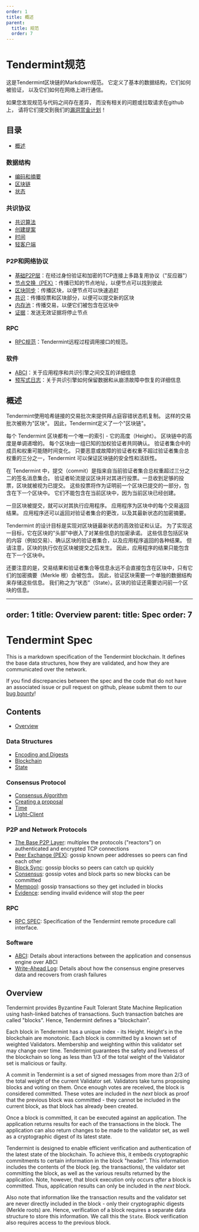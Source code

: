 ```yaml
---
order: 1
title: 概述
parent:
  title: 规范
  order: 7
---
```


# Tendermint规范

这是Tendermint区块链的Markdown规范。
它定义了基本的数据结构，它们如何被验证，
以及它们如何在网络上进行通信。

如果您发现规范与代码之间存在差异，
而没有相关的问题或拉取请求在github上，
请将它们提交到我们的[漏洞赏金计划](https://tendermint.com/security)！

## 目录

- [概述](#overview)

### 数据结构

- [编码和摘要](./core/encoding.md)
- [区块链](./core/data_structures.md)
- [状态](./core/state.md)

### 共识协议

- [共识算法](./consensus/consensus.md)
- [创建提案](./consensus/creating-proposal.md)
- [时间](./consensus/bft-time.md)
- [轻客户端](./consensus/light-client/README.md)

### P2P和网络协议

- [基础P2P层](./p2p/node.md)：在经过身份验证和加密的TCP连接上多路复用协议（"反应器"）
- [节点交换（PEX）](./p2p/messages/pex.md)：传播已知的节点地址，以便节点可以找到彼此
- [区块同步](./p2p/messages/block-sync.md)：传播区块，以便节点可以快速追赶
- [共识](./p2p/messages/consensus.md)：传播投票和区块部分，以便可以提交新的区块
- [内存池](./p2p/messages/mempool.md)：传播交易，以便它们被包含在区块中
- [证据](./p2p/messages/evidence.md)：发送无效证据将停止节点

### RPC

- [RPC规范](./rpc/README.md)：Tendermint远程过程调用接口的规范。

### 软件

- [ABCI](./abci/README.md)：关于应用程序和共识引擎之间交互的详细信息
- [预写式日志](./consensus/wal.md)：关于共识引擎如何保留数据和从崩溃故障中恢复的详细信息

## 概述

Tendermint使用哈希链接的交易批次来提供拜占庭容错状态机复制。
这样的交易批次被称为"区块"。
因此，Tendermint定义了一个"区块链"。

每个 Tendermint 区块都有一个唯一的索引 - 它的高度（Height）。
区块链中的高度是单调递增的。
每个区块由一组已知的加权验证者共同确认。
验证者集合中的成员和权重可能随时间变化。
只要恶意或故障的验证者权重不超过验证者集合总权重的三分之一，Tendermint 可以保证区块链的安全性和活跃性。

在 Tendermint 中，提交（commit）是指来自当前验证者集合总权重超过三分之二的签名消息集合。
验证者轮流提议区块并对其进行投票。一旦收到足够的投票，区块就被视为已提交。
这些投票将作为证明前一个区块已提交的一部分，包含在下一个区块中。
它们不能包含在当前区块中，因为当前区块已经创建。

一旦区块被提交，就可以对其执行应用程序。
应用程序为区块中的每个交易返回结果。
应用程序还可以返回对验证者集合的更改，以及其最新状态的加密摘要。

Tendermint 的设计目标是实现对区块链最新状态的高效验证和认证。
为了实现这一目标，它在区块的“头部”中嵌入了对某些信息的加密承诺。
这些信息包括区块的内容（例如交易）、确认区块的验证者集合，以及应用程序返回的各种结果。
但请注意，区块的执行仅在区块被提交之后发生。
因此，应用程序的结果只能包含在下一个区块中。

还要注意的是，交易结果和验证者集合等信息永远不会直接包含在区块中，只有它们的加密摘要（Merkle 根）会被包含。
因此，验证区块需要一个单独的数据结构来存储这些信息。
我们称之为“状态”（State）。区块的验证还需要访问前一个区块的信息。


---
order: 1
title: Overview
parent:
  title: Spec
  order: 7
---

# Tendermint Spec

This is a markdown specification of the Tendermint blockchain.
It defines the base data structures, how they are validated,
and how they are communicated over the network.

If you find discrepancies between the spec and the code that
do not have an associated issue or pull request on github,
please submit them to our [bug bounty](https://tendermint.com/security)!

## Contents

- [Overview](#overview)

### Data Structures

- [Encoding and Digests](./core/encoding.md)
- [Blockchain](./core/data_structures.md)
- [State](./core/state.md)

### Consensus Protocol

- [Consensus Algorithm](./consensus/consensus.md)
- [Creating a proposal](./consensus/creating-proposal.md)
- [Time](./consensus/bft-time.md)
- [Light-Client](./consensus/light-client/README.md)

### P2P and Network Protocols

- [The Base P2P Layer](./p2p/node.md): multiplex the protocols ("reactors") on authenticated and encrypted TCP connections
- [Peer Exchange (PEX)](./p2p/messages/pex.md): gossip known peer addresses so peers can find each other
- [Block Sync](./p2p/messages/block-sync.md): gossip blocks so peers can catch up quickly
- [Consensus](./p2p/messages/consensus.md): gossip votes and block parts so new blocks can be committed
- [Mempool](./p2p/messages/mempool.md): gossip transactions so they get included in blocks
- [Evidence](./p2p/messages/evidence.md): sending invalid evidence will stop the peer

### RPC

- [RPC SPEC](./rpc/README.md): Specification of the Tendermint remote procedure call interface.

### Software

- [ABCI](./abci/README.md): Details about interactions between the
  application and consensus engine over ABCI
- [Write-Ahead Log](./consensus/wal.md): Details about how the consensus
  engine preserves data and recovers from crash failures

## Overview

Tendermint provides Byzantine Fault Tolerant State Machine Replication using
hash-linked batches of transactions. Such transaction batches are called "blocks".
Hence, Tendermint defines a "blockchain".

Each block in Tendermint has a unique index - its Height.
Height's in the blockchain are monotonic.
Each block is committed by a known set of weighted Validators.
Membership and weighting within this validator set may change over time.
Tendermint guarantees the safety and liveness of the blockchain
so long as less than 1/3 of the total weight of the Validator set
is malicious or faulty.

A commit in Tendermint is a set of signed messages from more than 2/3 of
the total weight of the current Validator set. Validators take turns proposing
blocks and voting on them. Once enough votes are received, the block is considered
committed. These votes are included in the _next_ block as proof that the previous block
was committed - they cannot be included in the current block, as that block has already been
created.

Once a block is committed, it can be executed against an application.
The application returns results for each of the transactions in the block.
The application can also return changes to be made to the validator set,
as well as a cryptographic digest of its latest state.

Tendermint is designed to enable efficient verification and authentication
of the latest state of the blockchain. To achieve this, it embeds
cryptographic commitments to certain information in the block "header".
This information includes the contents of the block (eg. the transactions),
the validator set committing the block, as well as the various results returned by the application.
Note, however, that block execution only occurs _after_ a block is committed.
Thus, application results can only be included in the _next_ block.

Also note that information like the transaction results and the validator set are never
directly included in the block - only their cryptographic digests (Merkle roots) are.
Hence, verification of a block requires a separate data structure to store this information.
We call this the `State`. Block verification also requires access to the previous block.
